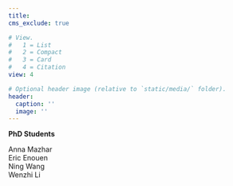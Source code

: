 ```yaml
---
title: 
cms_exclude: true

# View.
#   1 = List
#   2 = Compact
#   3 = Card
#   4 = Citation
view: 4

# Optional header image (relative to `static/media/` folder).
header:
  caption: ''
  image: ''
---
```



<b>PhD Students</b><br>

Anna Mazhar <br>
Eric Enouen <br>
Ning Wang <br>
Wenzhi Li
